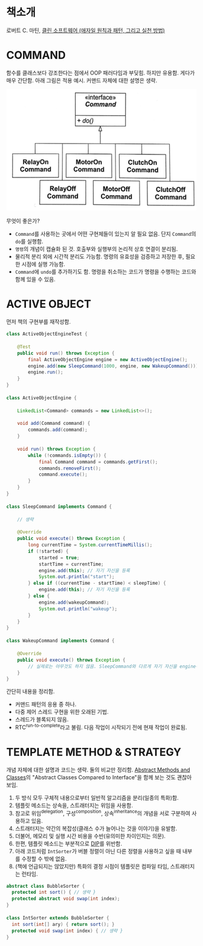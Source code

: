 # 책소개

로버트 C. 마틴, [클린 소프트웨어 (애자일 원칙과 패턴, 그리고 실천 방법)](http://jpub.tistory.com/682)

# COMMAND

함수를 클래스보다 강조한다는 점에서 OOP 패러다임과 부딪힘. 하지만 유용함. 게다가 매우 간단함. 아래 그림은 적용 예시. 커맨드 자체에 대한 설명은 생략.

![command](command.png)

무엇이 좋은가?

- `Command`를 사용하는 곳에서 어떤 구현체들이 있는지 알 필요 없음. 단지 `Command`의 `do`를 실행함.
- `명령`의 개념이 캡슐화 된 것. 호출부와 실행부의 논리적 상호 연결이 분리됨.
- 물리적 분리 외에 시간적 분리도 가능함. 명령의 유효성을 검증하고 저장한 후, 필요한 시점에 실행 가능함.
- `Command`에 `undo`를 추가하기도 함. 명령을 취소하는 코드가 명령을 수행하는 코드와 함께 있을 수 있음.

# ACTIVE OBJECT

먼저 책의 구현부를 재작성함.

```java
class ActiveObjectEngineTest {

    @Test
    public void run() throws Exception {
        final ActiveObjectEngine engine = new ActiveObjectEngine();
        engine.add(new SleepCommand(1000, engine, new WakeupCommand()));
        engine.run();
    }
}

class ActiveObjectEngine {

    LinkedList<Command> commands = new LinkedList<>();

    void add(Command command) {
        commands.add(command);
    }

    void run() throws Exception {
        while (!commands.isEmpty()) {
            final Command command = commands.getFirst();
            commands.removeFirst();
            command.execute();
        }
    }
}

class SleepCommand implements Command {

    // 생략

    @Override
    public void execute() throws Exception {
        long currentTime = System.currentTimeMillis();
        if (!started) {
            started = true;
            startTime = currentTime;
            engine.add(this); // 자기 자신을 등록
            System.out.println("start");
        } else if ((currentTime - startTime) < sleepTime) {
            engine.add(this); // 자기 자신을 등록
        } else {
            engine.add(wakeupCommand);
            System.out.println("wakeup");
        }
    }
}

class WakeupCommand implements Command {

    @Override
    public void execute() throws Exception {
        // 실제로는 아무것도 하지 않음. SleepCommand와 다르게 자기 자신을 engine에 등록하지 않을 뿐.
    }
}
```

간단히 내용을 정리함.

- 커맨드 패턴의 응용 중 하나.
- 다중 제어 스레드 구현을 위한 오래된 기법.
- 스레드가 블록되지 않음.
- RTC<sup>run-to-complete</sup>라고 불림. 다음 작업이 시작되기 전에 현재 작업이 완료됨.

# TEMPLATE METHOD & STRATEGY

개념 자체에 대한 설명과 코드는 생략. 둘의 비교만 정리함. [Abstract Methods and Classes](http://docs.oracle.com/javase/tutorial/java/IandI/abstract.html)의 "Abstract Classes Compared to Interface"을 함께 보는 것도 괜찮아 보임.

1. 두 방식 모두 구체적 내용으로부터 일반적 알고리즘을 분리(일종의 특화)함.
2. 템플릿 메소드는 상속을, 스트래터지는 위임을 사용함.
3. 참고로 위임<sup>delegation</sup>, 구성<sup>composition</sup>, 상속<sup>inheritance</sup>의 개념을 서로 구분하여 사용하고 있음.
4. 스트래터지는 약간의 복잡성(클래스 수가 늘어나는 것을 이야기)을 유발함.
5. 더불어, 메모리 및 실행 시간 비용을 수반(유의미한 차이인지는 의문).
5. 한편, 템플릿 메소드는 부분적으로 [DIP](https://en.wikipedia.org/wiki/Dependency_inversion_principle)를 위반함.
6. 아래 코드처럼 `IntSorter`가 버블 정렬이 아닌 다른 정렬을 사용하고 싶을 때 내부를 수정할 수 밖에 없음.
7. (책에 언급되지는 않았지만) 특화의 결정 시점이 템플릿은 컴파일 타임, 스트래터지는 런타임.

```java
abstract class BubbleSorter {
  protected int sort() { // 생략 }
  protected abstract void swap(int index);
}

class IntSorter extends BubbleSorter {
  int sort(int[] ary) { return sort(); }
  protected void swap(int index) { // 생략 }
}
```


